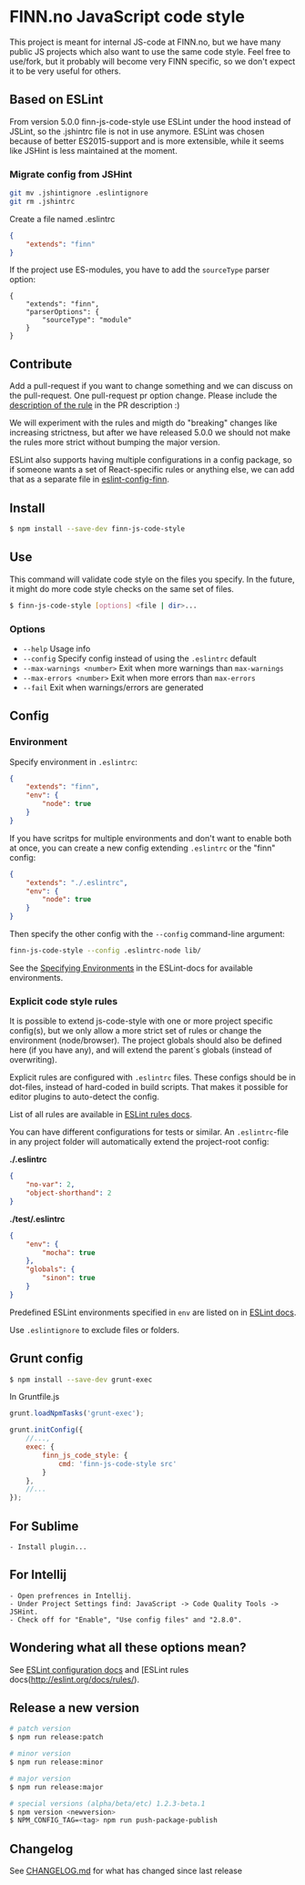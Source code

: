 # FINN.no JavaScript code style

This project is meant for internal JS-code at FINN.no, but we have many public JS projects which also want to use the same code style. Feel free to use/fork, but it probably will become very FINN specific, so we don't expect it to be very useful for others.

## Based on ESLint

From version 5.0.0 finn-js-code-style use ESLint under the hood instead of JSLint, so the .jshintrc file is not in use anymore. ESLint was chosen because of better ES2015-support and is more extensible, while it seems like JSHint is less maintained at the moment.

### Migrate config from JSHint

```sh
git mv .jshintignore .eslintignore
git rm .jshintrc
```

Create a file named .eslintrc

```json
{
    "extends": "finn"
}
```

If the project use ES-modules, you have to add the `sourceType` parser option:

```
{
    "extends": "finn",
    "parserOptions": {
        "sourceType": "module"
    }
}
```

## Contribute

Add a pull-request if you want to change something and we can discuss on the pull-request. One pull-request pr option change. Please include the [description of the rule](http://eslint.org/docs/rules/) in the PR description :)

We will experiment with the rules and migth do "breaking" changes like increasing strictness, but after we have released 5.0.0 we should not make the rules more strict without bumping the major version.

ESLint also supports having multiple configurations in a config package, so if someone wants a set of React-specific rules or anything else, we can add that as a separate file in [eslint-config-finn](https://github.com/finn-no/eslint-config-finn).

## Install

```bash
$ npm install --save-dev finn-js-code-style
```

## Use

This command will validate code style on the files you specify. In the future, it might do more code style checks on the same set of files.

```sh
$ finn-js-code-style [options] <file | dir>...
```

### Options

* `--help` Usage info
* `--config` Specify config instead of using the `.eslintrc` default
* `--max-warnings <number>` Exit when more warnings than `max-warnings`
* `--max-errors <number>` Exit when more errors than `max-errors`
* `--fail` Exit when warnings/errors are generated

## Config

### Environment

Specify environment in `.eslintrc`:

```json
{
    "extends": "finn",
    "env": {
        "node": true
    }
}
```

If you have scritps for multiple environments and don't want to enable both at once, you can create a new config extending `.eslintrc` or the "finn" config:

```json
{
    "extends": "./.eslintrc",
    "env": {
        "node": true
    }
}
```

Then specify the other config with the `--config` command-line argument:

```sh
finn-js-code-style --config .eslintrc-node lib/
```

See the [Specifying Environments](http://eslint.org/docs/user-guide/configuring#specifying-environments) in the ESLint-docs for available environments.


### Explicit code style rules

It is possible to extend js-code-style with one or more project specific config(s), but we only allow a more strict set of rules or change the environment (node/browser). The project globals should also be defined here (if you have any), and will extend the parent´s globals (instead of overwriting).

Explicit rules are configured with `.eslintrc` files. These configs should be in dot-files, instead of hard-coded in build scripts. That makes it possible for editor plugins to auto-detect the config.

List of all rules are available in [ESLint rules docs](http://eslint.org/docs/rules/).

You can have different configurations for tests or similar. An `.eslintrc`-file in any project folder will automatically extend the project-root config:

**./.eslintrc**
```json
{
    "no-var": 2,
    "object-shorthand": 2
}
```

**./test/.eslintrc**
```json
{
    "env": {
        "mocha": true
    },
    "globals": {
        "sinon": true
    }
}
```

Predefined ESLint environments specified in `env` are listed on in [ESLint docs](http://eslint.org/docs/user-guide/configuring#specifying-environments).

Use `.eslintignore` to exclude files or folders.

## Grunt config

```bash
$ npm install --save-dev grunt-exec
```

In Gruntfile.js

```js
grunt.loadNpmTasks('grunt-exec');

grunt.initConfig({
    //...,
    exec: {
        finn_js_code_style: {
            cmd: 'finn-js-code-style src'
        }
    },
    //...
});
```

## For Sublime

    - Install plugin...

## For Intellij

    - Open prefrences in Intellij.
    - Under Project Settings find: JavaScript -> Code Quality Tools -> JSHint.
    - Check off for "Enable", "Use config files" and "2.8.0".


## Wondering what all these options mean?

See [ESLint configuration docs](http://eslint.org/docs/user-guide/configuring.html) and [ESLint rules docs(http://eslint.org/docs/rules/).

## Release a new version

```bash
# patch version
$ npm run release:patch

# minor version
$ npm run release:minor

# major version
$ npm run release:major

# special versions (alpha/beta/etc) 1.2.3-beta.1
$ npm version <newversion>
$ NPM_CONFIG_TAG=<tag> npm run push-package-publish
```

## Changelog

See [CHANGELOG.md](CHANGELOG.md) for what has changed since last release

